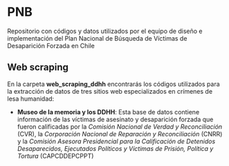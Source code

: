 # PNB
Repositorio con códigos y datos utilizados por el equipo de diseño e implementación del Plan Nacional de Búsqueda de Víctimas de Desaparición Forzada en Chile

## Web scraping
En la carpeta **web_scraping_ddhh** encontrarás los códigos utilizados para la extracción de datos de tres sitios web especializados en crímenes de lesa humanidad:
- **Museo de la memoria y los DDHH**: Esta base de datos contiene información de las víctimas de asesinato y desaparición forzada que fueron calificadas por la *Comisión Nacional de Verdad y Reconciliación* (CVR), la *Corporación Nacional de Reparación y Reconciliación* (CNRR) y la *Comisión Asesora Presidencial para la Calificación de Detenidos Desaparecidos, Ejecutados Políticos y Víctimas de Prisión, Política y Tortura* (CAPCDDEPCPPT)
